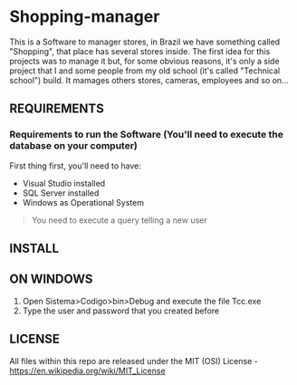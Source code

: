 # Shopping-manager

This is a Software to manager stores, in Brazil we have something called "Shopping", that place has several stores inside. 
The first idea for this projects was to manage it but, for some obvious reasons, it's only a side project that I and some people from 
my old school (it's called "Technical school") build.
It mamages others stores, cameras, employees and so on...

## REQUIREMENTS
### Requirements to run the  Software (You'll need to execute the database on your computer)

First thing first, you'll need to have:

*   Visual Studio installed
*   SQL Server installed
*   Windows as Operational System
> You need to execute a query telling a new user

## INSTALL
## ON WINDOWS

1. Open Sistema>Codigo>bin>Debug and execute the file Tcc.exe
1. Type the user and password that you created before

## LICENSE

All files within this repo are released under the MIT (OSI) License - https://en.wikipedia.org/wiki/MIT_License

